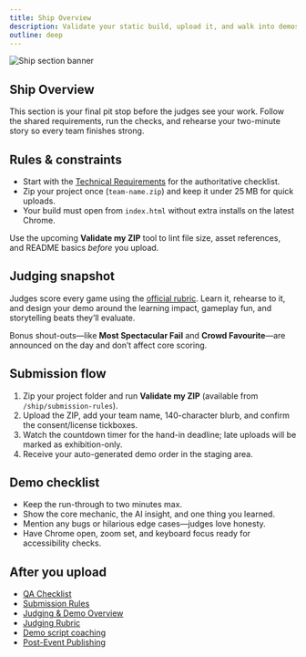 ```yaml
---
title: Ship Overview
description: Validate your static build, upload it, and walk into demos knowing the rubric cold.
outline: deep
---
```


![Ship section banner](/ship-section-banner.webp)

## Ship Overview

This section is your final pit stop before the judges see your work. Follow the shared requirements, run the checks, and rehearse your two-minute story so every team finishes strong.

## Rules & constraints

- Start with the [Technical Requirements](/build/technical-requirements) for the authoritative checklist.
- Zip your project once (`team-name.zip`) and keep it under 25 MB for quick uploads.
- Your build must open from `index.html` without extra installs on the latest Chrome.

Use the upcoming **Validate my ZIP** tool to lint file size, asset references, and README basics *before* you upload.

## Judging snapshot

Judges score every game using the [official rubric](/ship/judging-rubric). Learn it, rehearse to it, and design your demo around the learning impact, gameplay fun, and storytelling beats they’ll evaluate.

Bonus shout-outs—like **Most Spectacular Fail** and **Crowd Favourite**—are announced on the day and don’t affect core scoring.

## Submission flow

1. Zip your project folder and run **Validate my ZIP** (available from `/ship/submission-rules`).
2. Upload the ZIP, add your team name, 140-character blurb, and confirm the consent/license tickboxes.
3. Watch the countdown timer for the hand-in deadline; late uploads will be marked as exhibition-only.
4. Receive your auto-generated demo order in the staging area.

## Demo checklist

- Keep the run-through to two minutes max.
- Show the core mechanic, the AI insight, and one thing you learned.
- Mention any bugs or hilarious edge cases—judges love honesty.
- Have Chrome open, zoom set, and keyboard focus ready for accessibility checks.

## After you upload

- [QA Checklist](/ship/qa-checklist)
- [Submission Rules](/ship/submission-rules)
- [Judging & Demo Overview](/ship/judging-guide)
- [Judging Rubric](/ship/judging-rubric)
- [Demo script coaching](/ship/demo-script)
- [Post-Event Publishing](/ship/post-event-publishing)
